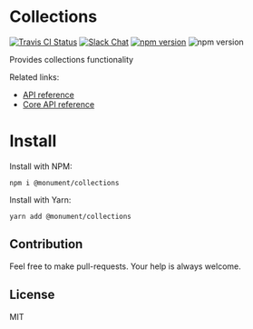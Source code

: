 # Collections

[![Travis CI Status](https://img.shields.io/travis/monumentjs/core/master.svg?logo=travis)](https://travis-ci.org/monumentjs/core)
[![Slack Chat](https://img.shields.io/badge/slack-chat-brightgreen.svg?logo=slack)](https://join.slack.com/t/monumentjs/shared_invite/enQtNDY1ODA1MTExMzQ4LTI0MjllODEwOTk5MjM0NGIwY2YwNzVjNDU3YjEwYzYwYTNjMmI0NjFkNmNjMDFlMjA1NzgzODk0NjcxZTc4NjM)
[![npm version](https://badge.fury.io/js/%40monument%2Fcollections.svg)](https://badge.fury.io/js/%40monument%2Fcollections)
![npm version](https://david-dm.org/monumentjs/collections.svg)

Provides collections functionality

Related links:

- [API reference](https://monumentjs.github.io/package/collections/latest)
- [Core API reference](https://monumentjs.github.io/package/core/latest)

# Install

Install with NPM:

```
npm i @monument/collections
```

Install with Yarn:

```
yarn add @monument/collections
```

## Contribution

Feel free to make pull-requests.
Your help is always welcome.


## License

MIT

